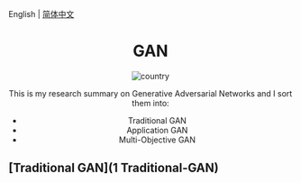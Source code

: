 English | [简体中文](./README.zh-CN.md)

<h1 align="center">GAN</h1>
<div align="center">


![country](https://img.shields.io/badge/country-China-red)

This is my  research summary on Generative Adversarial Networks and I sort them into:

- Traditional GAN
- Application GAN
- Multi-Objective GAN

</div>

## [Traditional GAN](1 Traditional-GAN)

